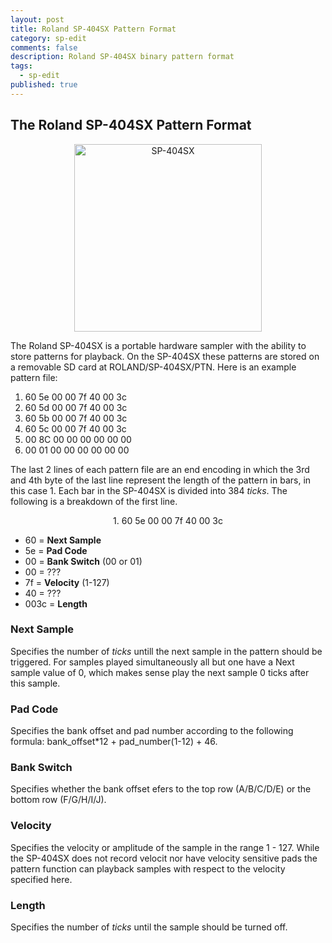 ```yaml
---
layout: post
title: Roland SP-404SX Pattern Format
category: sp-edit
comments: false
description: Roland SP-404SX binary pattern format
tags:
  - sp-edit
published: true
---
```


## The Roland SP-404SX Pattern Format
<center>
<img src="https://i.imgur.com/hr6Cx6I.jpg" alt="SP-404SX" style="width: 300px;"/>
</center>

The Roland SP-404SX is a portable hardware sampler with the ability to store patterns for playback. On the SP-404SX these patterns are stored on a removable SD card at ROLAND/SP-404SX/PTN. Here is an  example pattern file:

1. 60 5e 00 00 7f 40 00 3c
2. 60 5d 00 00 7f 40 00 3c
3. 60 5b 00 00 7f 40 00 3c
4. 60 5c 00 00 7f 40 00 3c
5. 00 8C 00 00 00 00 00 00 
6. 00 01 00 00 00 00 00 00

The last 2 lines of each pattern file are an end encoding in which the 3rd and 4th byte of the last line represent the length of the pattern in bars, in this case 1. Each bar in the SP-404SX is divided into 384 _ticks_. The following is a breakdown of the first line.

<center>
1. 60 5e 00 00 7f 40 00 3c   
</center>


- 60 = **Next Sample**
- 5e = **Pad Code**
- 00 = **Bank Switch** (00 or 01)
- 00 = ???
- 7f = **Velocity** (1-127)
- 40 = ???
- 003c = **Length**

### Next Sample
Specifies the number of _ticks_ untill the next sample in the pattern should be triggered. For samples played simultaneously all but one have a Next sample value of 0, which makes sense play the next sample 0 ticks after this sample.
### Pad Code
Specifies the bank offset and pad number according to the following formula: bank_offset*12 + pad_number(1-12) + 46.
### Bank Switch 
Specifies whether the bank offset efers to the top row (A/B/C/D/E) or the bottom row (F/G/H/I/J).
### Velocity
Specifies the velocity or amplitude of the sample in the range 1 - 127. While the SP-404SX does not  record velocit nor have velocity sensitive pads the pattern function can playback samples with respect to the velocity specified here.
### Length
Specifies the number of _ticks_ until the sample should be turned off.

   